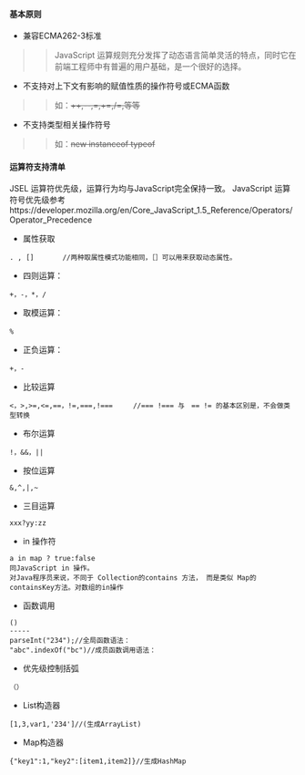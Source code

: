 #### 基本原则　 ####
  * 兼容ECMA262-3标准
> > JavaScript 运算规则充分发挥了动态语言简单灵活的特点，同时它在前端工程师中有普遍的用户基础，是一个很好的选择。
  * 不支持对上下文有影响的赋值性质的操作符号或ECMA函数
> > 如：~~++,--,=,+=,/=,等等~~
  * 不支持类型相关操作符号
> > 如：~~new instanceof typeof~~

#### 运算符支持清单 ####
JSEL 运算符优先级，运算行为均与JavaScript完全保持一致。
JavaScript 运算符号优先级参考https://developer.mozilla.org/en/Core_JavaScript_1.5_Reference/Operators/Operator_Precedence
  * 属性获取
```
. , []  　　　//两种取属性模式功能相同，［］可以用来获取动态属性。
```
  * 四则运算：
```
+，-，*，/　　
```
  * 取模运算：
```
%　　　　　　　
```
  * 正负运算：
```
+，-　　　　　　
```
  * 比较运算
```
<，>,>=,<=,==，!=,===,!===　　　//=== !=== 与　== != 的基本区别是，不会做类型转换
```
  * 布尔运算
```
!，&&，||
```
  * 按位运算
```
&,^,|,~
```
  * 三目运算
```
xxx?yy:zz
```
  * in 操作符
```
a in map ? true:false
同JavaScript in 操作。
对Java程序员来说，不同于 Collection的contains 方法， 而是类似 Map的containsKey方法。对数组的in操作
```

  * 函数调用
```
()
-----
parseInt("234");//全局函数语法：
"abc".indexOf("bc")//成员函数调用语法：
```
  * 优先级控制括弧
```
（）
```

  * List构造器
```
[1,3,var1,'234']//(生成ArrayList)
```

  * Map构造器
```
{"key1":1,"key2":[item1,item2]}//生成HashMap
```